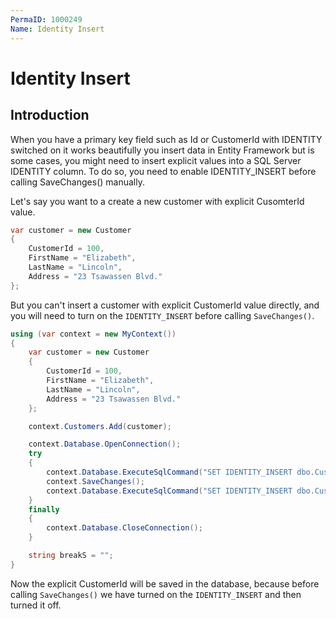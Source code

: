```yaml
---
PermaID: 1000249
Name: Identity Insert
---
```


# Identity Insert

## Introduction

When you have a primary key field such as Id or CustomerId with IDENTITY switched on it works beautifully you insert data in Entity Framework but is some cases, you might need to insert explicit values into a SQL Server IDENTITY column. To do so, you need to enable IDENTITY_INSERT before calling SaveChanges() manually.

Let's say you want to a create a new customer with explicit CusomterId value. 


```csharp
var customer = new Customer
{
    CustomerId = 100,
    FirstName = "Elizabeth",
    LastName = "Lincoln",
    Address = "23 Tsawassen Blvd."
};
```

But you can't insert a customer with explicit CustomerId value directly, and you will need to turn on the `IDENTITY_INSERT` before calling `SaveChanges()`.


```csharp
using (var context = new MyContext())
{
    var customer = new Customer
    {
        CustomerId = 100,
        FirstName = "Elizabeth",
        LastName = "Lincoln",
        Address = "23 Tsawassen Blvd."
    };

    context.Customers.Add(customer);

    context.Database.OpenConnection();
    try
    {
        context.Database.ExecuteSqlCommand("SET IDENTITY_INSERT dbo.Customers ON");
        context.SaveChanges();
        context.Database.ExecuteSqlCommand("SET IDENTITY_INSERT dbo.Customers OFF");
    }
    finally
    {
        context.Database.CloseConnection();
    }

    string breakS = "";
}
```

Now the explicit CustomerId will be saved in the database, because before calling `SaveChanges()` we have turned on the `IDENTITY_INSERT` and then turned it off.
